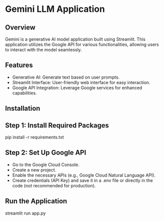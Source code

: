 # Gemini LLM Application #

## Overview ##
 Gemini is a generative AI model application built using Streamlit. This application utilizes the Google API for various functionalities, allowing users to interact with the model seamlessly.

## Features ##
- Generative AI: Generate text based on user prompts.
- Streamlit Interface: User-friendly web interface for easy interaction.
- Google API Integration: Leverage Google services for enhanced capabilities.

## Installation ##

## Step 1: Install Required Packages ##
pip install -r requirements.txt

## Step 2: Set Up Google API ##
- Go to the Google Cloud Console.
- Create a new project.
- Enable the necessary APIs (e.g., Google Cloud Natural Language API).
- Create credentials (API Key) and save it in a .env file or directly in the code (not recommended for production).

 ## Run the Application ##
streamlit run app.py
